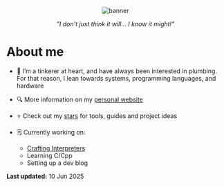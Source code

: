 <p align="center">
  <img alt="banner" src="https://github.com/emmaneugene/emmaneugene/assets/45187465/cda10107-ff9a-4d07-a63e-d1d74944a8e5">
</p>

<p align="center"><i>"I don't just think it will... I know it might!"</i></p>

# About me
- 🔧 I’m a tinkerer at heart, and have always been interested in plumbing. For that reason, I lean towards systems, programming languages, and hardware

- 🔍 More information on my [personal website](https://emmaneugene.github.io)

- ⭐️ Check out my [stars](https://github.com/emmaneugene?tab=stars) for tools, guides and project ideas

- 🗒️ Currently working on:
  - [Crafting Interpreters](https://craftinginterpreters.com)
  - Learning C/Cpp
  - Setting up a dev blog

**Last updated:** 10 Jun 2025
<!---
emmaneugene/emmaneugene is a ✨ special ✨ repository because its `README.md` (this file) appears on your GitHub profile.
--->
